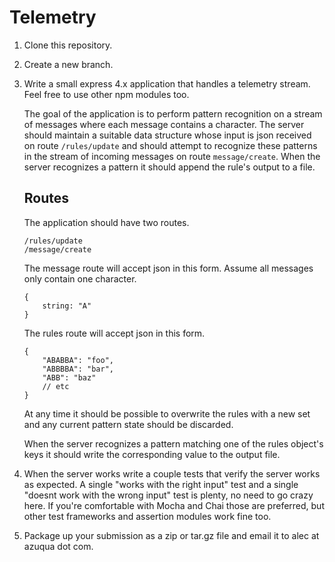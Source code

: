 Telemetry
=========

1. Clone this repository.
2. Create a new branch.
3. Write a small express 4.x application that handles a telemetry stream. Feel free to use other npm modules too.

	The goal of the application is to perform pattern recognition on a stream of messages where each message contains a character. The server should maintain a suitable data structure whose input is json received on route `/rules/update` and should attempt to recognize these patterns in the stream of incoming messages on route `message/create`. When the server recognizes a pattern it should append the rule's output to a file.

	## Routes

	The application should have two routes. 

	```
	/rules/update
	/message/create
	```

	The message route will accept json in this form. Assume all messages only contain one character.

	```
	{
		string: "A"
	}
	```

	The rules route will accept json in this form.

	```
	{
		"ABABBA": "foo",
		"ABBBBA": "bar",
		"ABB": "baz"
		// etc
	}
	```

	At any time it should be possible to overwrite the rules with a new set and any current pattern state should be discarded.
	
	When the server recognizes a pattern matching one of the rules object's keys it should write the corresponding value to the output file.

4. When the server works write a couple tests that verify the server works as expected. A single "works with the right input" test and a single "doesnt work with the wrong input" test is plenty, no need to go crazy here. If you're comfortable with Mocha and Chai those are preferred, but other test frameworks and assertion modules work fine too. 

5. Package up your submission as a zip or tar.gz file and email it to alec at azuqua dot com.
